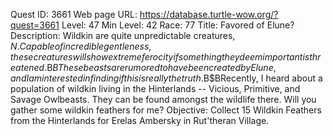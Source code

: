 Quest ID: 3661
Web page URL: https://database.turtle-wow.org/?quest=3661
Level: 47
Min Level: 42
Race: 77
Title: Favored of Elune?
Description: Wildkin are quite unpredictable creatures, $N. Capable of incredible gentleness, these creatures will show extreme ferocity if something they deem important is threatened.$B$BThese beasts are rumored to have been created by Elune, and I am interested in finding if this is really the truth.$B$BRecently, I heard about a population of wildkin living in the Hinterlands -- Vicious, Primitive, and Savage Owlbeasts. They can be found amongst the wildlife there. Will you gather some wildkin feathers for me?
Objective: Collect 15 Wildkin Feathers from the Hinterlands for Erelas Ambersky in Rut'theran Village.

